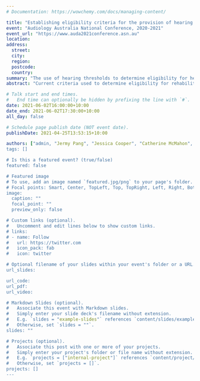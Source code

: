 ```yaml
---
# Documentation: https://wowchemy.com/docs/managing-content/

title: "Establishing eligibility criteria for the provision of hearing aids"
event: "Audiology Australia National Conference, 2020-2021"
event_url: "https://www.auda2021conference.asn.au"
location:
address:
  street:
  city:
  region:
  postcode:
  country:
summary: "The use of hearing thresholds to determine eligibility for hearing devices may be nonoptimal. This study is developing a proposal for new eligibility criteria to better target hearing devices to those clients who are likely to get benefit from them."
abstract: "Current criteria used to determine eligibility for rehabilitative hearing services (particularly device fitting) in Australia focus heavily on audiometric thresholds. However, studies into the predictors of benefit from hearing aid fitting show that while pure tone thresholds do predict help-seeking behaviours, they do not strongly predict the benefit that users receive.\n\n#### Objectives\nThe aim of this study is to develop recommendations on evidence-based eligibility criteria for the provision of hearing devices to people experiencing hearing difficulty. The specific objectives are: (1) to understand key challenges from stakeholders about hearing aid eligibility based on current Australian criteria; (2) to identify predictors of successful hearing aid fitting in existing clinical and research datasets; (3) to identify predictors of successful hearing rehabilitation among clients fitted with hearing aids under a national Australian hearing services program; and (4) to identify the economic impact of using revised eligibility criteria compared to the existing criteria.\n\n#### Methods\nThis multi-stage mixed-methods project comprises five main phases: (1) a series of interviews and workshops with stakeholders in the Australian hearing services sector; (2) analysis of existing hearing aid fitting outcomes datasets collected in research and clinical settings around the world; (3) collection of predictors and outcomes data for hearing aid fittings being conducted under a national Australian hearing services program; (4) the synthesis of results from previous phases into a predictive model for hearing aid benefit and revised eligibility criteria for the provision of hearing aids; and (5) a health economic evaluation of the revised eligibility criteria.\n\n#### Results\n This study is ongoing. Preliminary results of the study will be presented.\n\n#### Conclusion\nThe establishment of evidence-based criteria for the provision of hearing devices to people experiencing hearing difficulty will assist clinicians and policymakers to target services to those clients who are most likely to gain benefit from them."

# Talk start and end times.
#   End time can optionally be hidden by prefixing the line with `#`.
date: 2021-06-02T16:00:00+10:00
date_end: 2021-06-02T17:30:00+10:00
all_day: false

# Schedule page publish date (NOT event date).
publishDate: 2021-04-25T13:53:15+10:00

authors: ["admin, "Jermy Pang", "Jessica Cooper", "Catherine McMahon", "Melanie Ferguson"]
tags: []

# Is this a featured event? (true/false)
featured: false

# Featured image
# To use, add an image named `featured.jpg/png` to your page's folder.
# Focal points: Smart, Center, TopLeft, Top, TopRight, Left, Right, BottomLeft, Bottom, BottomRight.
image:
  caption: ""
  focal_point: ""
  preview_only: false

# Custom links (optional).
#   Uncomment and edit lines below to show custom links.
# links:
# - name: Follow
#   url: https://twitter.com
#   icon_pack: fab
#   icon: twitter

# Optional filename of your slides within your event's folder or a URL.
url_slides:

url_code:
url_pdf:
url_video:

# Markdown Slides (optional).
#   Associate this event with Markdown slides.
#   Simply enter your slide deck's filename without extension.
#   E.g. `slides = "example-slides"` references `content/slides/example-slides.md`.
#   Otherwise, set `slides = ""`.
slides: ""

# Projects (optional).
#   Associate this post with one or more of your projects.
#   Simply enter your project's folder or file name without extension.
#   E.g. `projects = ["internal-project"]` references `content/project/deep-learning/index.md`.
#   Otherwise, set `projects = []`.
projects: []
---
```

